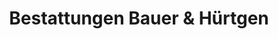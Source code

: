 ---
title: "Bestattungen Bauer & Hürtgen"
url: /frechen/bestattungen-bauer-und-huertgen/
shop: Bestattungen
---